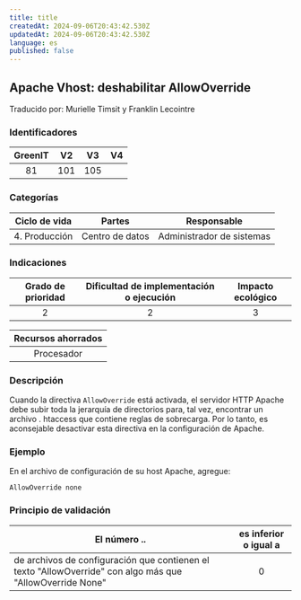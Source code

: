 ```yaml
---
title: title
createdAt: 2024-09-06T20:43:42.530Z
updatedAt: 2024-09-06T20:43:42.530Z
language: es
published: false
---
```

## Apache Vhost: deshabilitar AllowOverride
Traducido por: Murielle Timsit y Franklin Lecointre

### Identificadores

| GreenIT |  V2  |  V3  |  V4  |
|:-------:|:----:|:----:|:----:|
|  81	| 101  | 105  |  	|

### Categorías

| Ciclo de vida | Partes | Responsable |
|:---------:|:----:|:----:|
| 4. Producción | Centro de datos | Administrador de sistemas |

### Indicaciones

| Grado de prioridad   | Dificultad de implementación o ejecución | Impacto ecológico   |
|:-------------------:|:-------------------------:|:---------------------:|
| 2 | 2 | 3 |

| Recursos ahorrados |
|:----------------------------------------------------------:|
|  Procesador  |

### Descripción

Cuando la directiva `AllowOverride` está activada, el servidor HTTP Apache debe subir toda la jerarquía de directorios para, tal vez, encontrar un archivo . htaccess que contiene reglas de sobrecarga.
Por lo tanto, es aconsejable desactivar esta directiva en la configuración de Apache.

### Ejemplo

En el archivo de configuración de su host Apache, agregue:
```apacheconf
AllowOverride none
```

### Principio de validación

| El número ..   | es inferior o igual a   |  
|-------------------|:-------------------------:|
| de archivos de configuración que contienen el texto "AllowOverride" con algo más que "AllowOverride None" | 0  |

